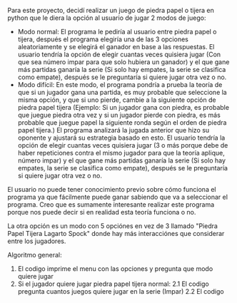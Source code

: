 ﻿Para este proyecto, decidí realizar un juego de piedra papel o tijera en python que le diera la opción al usuario de jugar 2 modos de juego:

- Modo normal: El programa le pediría al usuario entre piedra papel o tijera, después el programa elegiría una de las 3 opciones aleatoriamente y se elegirá el ganador en base a las respuestas. El usuario tendría la opción de elegir cuantas veces quisiera jugar (Con que sea número impar para que solo hubiera un ganador) y el que gane más partidas ganaría la serie (Si solo hay empates, la serie se clasifica como empate), después se le preguntaría si quiere jugar otra vez o no.
- Modo difícil: En este modo, el programa pondría a prueba la teoría de que si un jugador gana una partida, es muy probable que seleccione la misma opción, y que si uno pierde, cambie a la siguiente opción de piedra papel tijera (Ejemplo: Si un jugador gana con piedra, es probable que juegue piedra otra vez y si un jugador pierde con piedra, es más probable que juegue papel la siguiente ronda según el orden de piedra papel tijera.) El programa analizará la jugada anterior que hizo su oponente y ajustará su estrategia basado en esto. El usuario tendría la opción de elegir cuantas veces quisiera jugar (3 o más porque debe de haber repeticiones contra el mismo jugador para que la teoría aplique, número impar) y el que gane más partidas ganaría la serie (Si solo hay empates, la serie se clasifica como empate), después se le preguntaría si quiere jugar otra vez o no.

El usuario no puede tener conocimiento previo sobre cómo funciona el programa ya que fácilmente puede ganar sabiendo que va a seleccionar el programa. Creo que es sumamente interesante realizar este programa porque nos puede decir si en realidad esta teoría funciona o no.

La otra opción es un modo con 5 opciónes en vez de 3 llamado "Piedra Papel Tijera Lagarto Spock" donde hay más interacciónes que considerar entre los jugadores.

Algoritmo general:
1. El codigo imprime el menu con las opciones y pregunta que modo quiere jugar
2. Si el jugador quiere jugar piedra papel tijera normal:
    2.1 El codigo pregunta cuantos juegos quiere jugar en la serie (Impar)
    2.2 El codigo 
